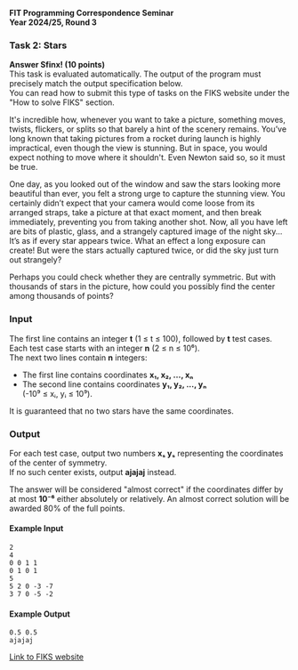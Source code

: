 **FIT Programming Correspondence Seminar**  
**Year 2024/25, Round 3**  

### **Task 2: Stars**  

**Answer Sfinx! (10 points)**  
This task is evaluated automatically. The output of the program must precisely match the output specification below.  
You can read how to submit this type of tasks on the FIKS website under the "How to solve FIKS" section.  

It's incredible how, whenever you want to take a picture, something moves, twists, flickers, or splits so that barely a hint of the scenery remains. You’ve long known that taking pictures from a rocket during launch is highly impractical, even though the view is stunning. But in space, you would expect nothing to move where it shouldn't. Even Newton said so, so it must be true.  

One day, as you looked out of the window and saw the stars looking more beautiful than ever, you felt a strong urge to capture the stunning view. You certainly didn’t expect that your camera would come loose from its arranged straps, take a picture at that exact moment, and then break immediately, preventing you from taking another shot. Now, all you have left are bits of plastic, glass, and a strangely captured image of the night sky... It’s as if every star appears twice. What an effect a long exposure can create! But were the stars actually captured twice, or did the sky just turn out strangely?  

Perhaps you could check whether they are centrally symmetric. But with thousands of stars in the picture, how could you possibly find the center among thousands of points?  

### **Input**  
The first line contains an integer **t** (1 ≤ t ≤ 100), followed by **t** test cases.  
Each test case starts with an integer **n** (2 ≤ n ≤ 10⁶).  
The next two lines contain **n** integers:  
- The first line contains coordinates **x₁, x₂, ..., xₙ**  
- The second line contains coordinates **y₁, y₂, ..., yₙ**  
(-10⁹ ≤ xᵢ, yᵢ ≤ 10⁹).  

It is guaranteed that no two stars have the same coordinates.  

### **Output**  
For each test case, output two numbers **xₛ yₛ** representing the coordinates of the center of symmetry.  
If no such center exists, output **ajajaj** instead.  

The answer will be considered "almost correct" if the coordinates differ by at most **10⁻⁶** either absolutely or relatively. An almost correct solution will be awarded 80% of the full points.  

#### **Example Input**  
```
2
4
0 0 1 1
0 1 0 1
5
5 2 0 -3 -7
3 7 0 -5 -2
```

#### **Example Output**  
```
0.5 0.5
ajajaj
```

[Link to FIKS website](https://fiks.fit.cvut.cz/about/how-to#Odpov%C4%9Bz%20Sfinze!)
